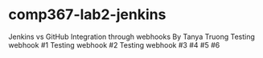 # comp367-lab2-jenkins
Jenkins vs GitHub Integration through webhooks
By Tanya Truong
Testing webhook #1
Testing webhook #2
Testing webhook #3
#4
#5
#6
